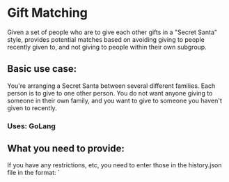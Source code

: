 # Gift Matching
Given a set of people who are to give each other gifts in a "Secret Santa" style, provides potential matches based on avoiding giving to people recently given to, and not giving to people within their own subgroup.

## Basic use case:
You're arranging a Secret Santa between several different families.  Each person is to give to one other person.  You do not want anyone giving to someone in their own family, and you want to give to someone you haven't given to recently.  

### Uses: GoLang

## What you need to provide:
If you have any restrictions, etc, you need to enter those in the history.json file in the format:
 `


 
